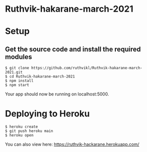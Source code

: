 # Ruthvik-hakarane-march-2021


# Setup
## Get the source code and install the required modules
```
$ git clone https://github.com/ruthvikl/Ruthvik-hakarane-march-2021.git
$ cd Ruthvik-hakarane-march-2021
$ npm install
$ npm start
```
Your app should now be running on localhost:5000.

# Deploying to Heroku

```
$ heroku create
$ git push heroku main
$ heroku open
```

You can also view here: https://ruthvik-hackarane.herokuapp.com/
